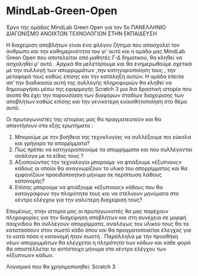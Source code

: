 # MindLab-Green-Open
Έργο της ομάδας MindLab Green Open για τον 5ο ΠΑΝΕΛΛΗΝΙΟ ΔΙΑΓΩΝΙΣΜΟ ΑΝΟΙΧΤΩΝ ΤΕΧΝΟΛΟΓΙΩΝ ΣΤΗΝ ΕΚΠΑΙΔΕΥΣΗ


Η διαχείριση αποβλήτων είναι ένα φλέγον ζήτημα που απασχολεί τον άνθρωπο και την καθημερινότητα του γι’ αυτό και η ομάδα μας MindLab Green Open που αποτελείται από μαθητές Γ-Δ δημοτικού, θα κληθεί να ασχοληθεί μ’ αυτό . Αρχικά θα μελετήσουμε και θα ενημερωθούμε σχετικά με την συλλογή των απορριμμάτων ,την  κατηγοριοποίηση τους , την μεταφορά τους καθώς επίσης  και την  κατάληξη αυτών.  Η ομάδα έπειτα απ’ την διαδικασία αυτή της συλλογής πληροφοριών θα κληθεί να  δημιουργήσει μέσω της εφαρμογής Scratch 3  μια δια δραστική ιστορία που σκοπό θα έχει την παρουσίαση των διαφόρων σταδίων διαχείρισης των αποβλήτων καθώς επίσης και την γενικότερη ευαισθητοποίηση στο θέμα αυτό.  

Οι πρωταγωνιστές της  ιστορίας μας θα πραγματευτούν και θα απαντήσουν στα εξής ερωτήματα :

1)	Μπορούμε με την βοήθεια της τεχνολογίας να συλλέξουμε πιο εύκολα και γρήγορα τα απορρίμματα?
2)	Πως πρέπει να κατηγοριοποιούμε τα απορρίμματα και που συλλέγονται ανάλογα με το είδος τους ?
3)	Αξιοποιώντας την τεχνολογία μπορούμε να φτιάξουμε «έξυπνους» κάδους οι οποίοι θα αναγνωρίζουν το υλικό του απορρίμματος και θα εμφανίζουν προειδοποιητικό μήνυμα σε περίπτωση λάθους κατανομής?
4)	Επίσης μπορούμε  να φτιάξουμε «έξυπνους» κάδους που θα καταγράφουν την πληρότητα τους και να στέλνουν μηνύματα στο κέντρο ελέγχου για την καλύτερη διαχείριση τους?

Επομένως, στην ιστορία μας οι πρωταγωνιστές θα μας παρέχουν πληροφορίες για την διαχείρηση αποβλήτων και στη συνέχεια σε μορφή παιχνιδιού θα συλλέγουν απορρίμματα, αναλόγως του υλικού τους θα τα κατατάσσουν στον σωστό κάδο όπου και θα πραγματοποιείται έλεγχος για το κατά πόσο η κατανομή ήταν σωστή . Παράλληλα με την προσθήκη νέων απορριμμάτων  θα ελέγχεται η πληρότητα των κάδων και κάθε φορά θα αποστέλλεται το  αντίστοιχο μήνυμα στο κέντρο ελέγχου των «έξυπνων» κάδων.


Λογισμικό που θα χρησιμοποιηθεί:
Scratch 3
